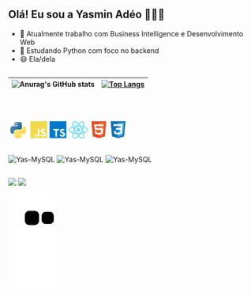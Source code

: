 ## Olá! Eu sou a Yasmin Adéo 👩🏽‍💻


- 💼 Atualmente trabalho com Business Intelligence e Desenvolvimento Web 
- 🌱 Estudando Python com foco no backend 
- 😄 Ela/dela        

##

![Anurag's GitHub stats](https://github-readme-stats.vercel.app/api?username=y-adeo&show_icons=true&theme=dracula) | [![Top Langs](https://github-readme-stats.vercel.app/api/top-langs/?username=y-adeo&layout=compact&theme=dracula)](https://github.com/y-adeo/github-readme-stats)
| ------------- | ------------- |

<div style="display: inline_block"><br>
  
##          
         
<img align="center" alt="Yas-Python" height="40" width="" src="https://raw.githubusercontent.com/devicons/devicon/master/icons/python/python-original.svg">
<img align="center" alt="Yas-Js" height="35" width="" src="https://raw.githubusercontent.com/devicons/devicon/master/icons/javascript/javascript-plain.svg">
<img align="center" alt="Yas-Ts" height="35" width="" src="https://raw.githubusercontent.com/devicons/devicon/master/icons/typescript/typescript-plain.svg">
<img align="center" alt="Yas-React" height="40" width="" src="https://raw.githubusercontent.com/devicons/devicon/master/icons/react/react-original.svg">
<img align="center" alt="Yas-HTML" height="35" width="" src="https://raw.githubusercontent.com/devicons/devicon/master/icons/html5/html5-original.svg">
<img align="center" alt="Yas-CSS" height="35" width="" src="https://raw.githubusercontent.com/devicons/devicon/master/icons/css3/css3-original.svg">
  
##
  
<img align="center" alt="Yas-MySQL" height="40" width="" src="https://www.vectorlogo.zone/logos/mysql/mysql-official.svg">
<img align="center" alt="Yas-MySQL" height="40" width="" src="https://www.vectorlogo.zone/logos/sqlite/sqlite-icon.svg">
<img align="center" alt="Yas-MySQL" height="40" width="" src="https://www.vectorlogo.zone/logos/postgresql/postgresql-icon.svg">
  
##

<div> 
  <a href = "mailto:yasmin.adeo@hotmail.com"><img src="https://img.shields.io/badge/-Gmail-%23333?style=for-the-badge&logo=gmail&logoColor=white" target="_blank"></a>
  <a href="https://www.linkedin.com/in/yasmin-ad%C3%A9o-b433655b" target="_blank"><img src="https://img.shields.io/badge/-LinkedIn-%230077B5?style=for-the-       badge&logo=linkedin&logoColor=white" target="_blank"></a>
</div>

![snake gif](https://github.com/y-adeo/y-adeo/blob/output/github-contribution-grid-snake.svg)

